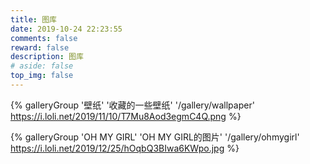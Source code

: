 ```yaml
---
title: 图库
date: 2019-10-24 22:23:55
comments: false
reward: false
description: 图库
# aside: false
top_img: false
---
```


{% galleryGroup '壁纸' '收藏的一些壁纸' '/gallery/wallpaper' https://i.loli.net/2019/11/10/T7Mu8Aod3egmC4Q.png %}

{% galleryGroup 'OH MY GIRL' 'OH MY GIRL的图片' '/gallery/ohmygirl' https://i.loli.net/2019/12/25/hOqbQ3BIwa6KWpo.jpg %}
